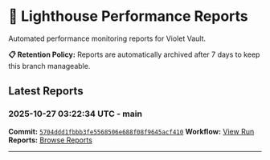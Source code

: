 # 🔦 Lighthouse Performance Reports

Automated performance monitoring reports for Violet Vault.

**📋 Retention Policy:** Reports are automatically archived after 7 days to keep this branch manageable.

## Latest Reports

### 2025-10-27 03:22:34 UTC - main

**Commit:** [`5704ddd1fbbb3fe5568506e688f08f9645acf410`](https://github.com/thef4tdaddy/violet-vault/commit/5704ddd1fbbb3fe5568506e688f08f9645acf410)
**Workflow:** [View Run](https://github.com/thef4tdaddy/violet-vault/actions/runs/18828714454)
**Reports:** [Browse Reports](https://github.com/thef4tdaddy/violet-vault/tree/lighthouse-reports/reports/main/2025-10-27_03-22-32)


---

